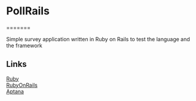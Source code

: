 # PollRails
=======

Simple survey application written in Ruby on Rails to test the language and the framework

## Links
[Ruby](http://www.ruby-lang.org)   
[RubyOnRails](http://rubyonrails.org/)   
[Aptana](http://www.aptana.com/)